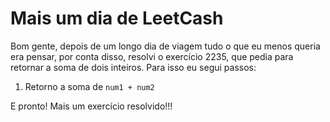 # Mais um dia de LeetCash

Bom gente, depois de um longo dia de viagem tudo o que eu menos queria era pensar, por conta disso, resolvi o exercício 2235, que pedia para retornar a soma de dois inteiros. Para isso eu segui passos:

1. Retorno a soma de `num1 + num2`

E pronto! Mais um exercício resolvido!!!